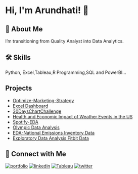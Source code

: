 
# Hi, I'm Arundhati! 👋

  
## 🚀 About Me
I’m transitioning from Quality Analyst into Data Analytics.

  
## 🛠 Skills
Python, Excel,Tableau,R Programming,SQL and PowerBI...

  
## Projects
- [Optimize-Marketing-Strategy](https://github.com/aru20/Optimize-Marketing-Strategy#optimize-marketing-strategykpmg-virtual-internship-project) 
- [Excel Dashboard](https://github.com/aru20/EXCEL-Dashboard/blob/master/README.md) 
- [30DaysChartChallenge](https://github.com/aru20/30DaysChartChallenge#readme) 
- [Health and Economic Impact of Weather Events in the US](https://github.com/aru20/Health-and-Economic-Impact-of-Weather-Events-in-the-US/main/README.md)
- [Spotify-EDA](https://github.com/aru20/SpotifyTracks#spotifytracks)  
- [Olympic Data Analysis](https://github.com/aru20/Olympic-Data-Analysis#olympic-data-analysis)
- [EDA-National Emissions Inventory Data](https://github.com/aru20/EDA-National-Emissions-Inventory-Data#readme)
- [Exploratory Data Analysis Fitbit Data](https://github.com/aru20/RepData_PeerAssessment1/blob/master/README.md)
 
  
## 🔗 Connect with Me
[![portfolio](https://img.shields.io/badge/my_portfolio-666?style=for-the-badge&logo=ko-fi&logoColor=white)](https://aru20.github.io/)
[![linkedin](https://img.shields.io/badge/linkedin-0A66C2?style=for-the-badge&logo=linkedin&logoColor=white)](https://www.linkedin.com/in/arundhati-panigrahi)
[![Tableau](https://img.shields.io/badge/Tableau-003b6f?style=for-the-badge&logo=tableau&logoColor=white)](https://public.tableau.com/app/profile/arundhati.panigrahi)
[![twitter](https://img.shields.io/badge/twitter-1DA1F2?style=for-the-badge&logo=twitter&logoColor=white)](https://twitter.com/ArundhatiPanig9)

  

